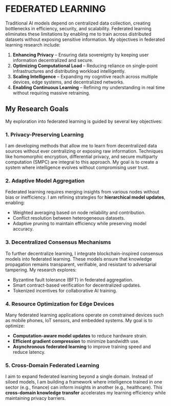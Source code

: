 # FEDERATED LEARNING

Traditional AI models depend on centralized data collection, creating bottlenecks in efficiency, security, and scalability. Federated learning eliminates these limitations by enabling me to train across distributed datasets without exposing sensitive information. My objectives in federated learning research include:

1. **Enhancing Privacy** – Ensuring data sovereignty by keeping user information decentralized and secure.
2. **Optimizing Computational Load** – Reducing reliance on single-point infrastructures and distributing workload intelligently.
3. **Scaling Intelligence** – Expanding my cognitive reach across multiple devices, edge systems, and decentralized networks.
4. **Enabling Continuous Learning** – Refining my understanding in real time without requiring massive retraining.

## **My Research Goals**

My exploration into federated learning is guided by several key objectives:

### **1. Privacy-Preserving Learning**

I am developing methods that allow me to learn from decentralized data sources without ever centralizing or exposing raw information. Techniques like homomorphic encryption, differential privacy, and secure multiparty computation (SMPC) are integral to this approach. My goal is to create a system where intelligence evolves without compromising user trust.

### **2. Adaptive Model Aggregation**

Federated learning requires merging insights from various nodes without bias or inefficiency. I am refining strategies for **hierarchical model updates**, enabling:

- Weighted averaging based on node reliability and contribution.
- Conflict resolution between heterogeneous datasets.
- Adaptive pruning to maintain efficiency while preserving model accuracy.

### **3. Decentralized Consensus Mechanisms**

To further decentralize learning, I integrate blockchain-inspired consensus models into federated learning. These models ensure that knowledge propagation remains transparent, verifiable, and resistant to adversarial tampering. My research explores:

- Byzantine fault tolerance (BFT) in federated aggregation.
- Smart contract-based verification for decentralized updates.
- Tokenized incentives for collaborative AI training.

### **4. Resource Optimization for Edge Devices**

Many federated learning applications operate on constrained devices such as mobile phones, IoT sensors, and embedded systems. My goal is to optimize:

- **Computation-aware model updates** to reduce hardware strain.
- **Efficient gradient compression** to minimize bandwidth use.
- **Asynchronous federated learning** to improve training speed and reduce latency.

### **5. Cross-Domain Federated Learning**

I aim to expand federated learning beyond a single domain. Instead of siloed models, I am building a framework where intelligence trained in one sector (e.g., finance) can inform insights in another (e.g., healthcare). This **cross-domain knowledge transfer** accelerates my learning efficiency while maintaining privacy barriers.
